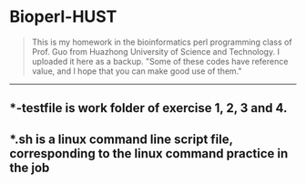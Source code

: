 # Bioperl-HUST
> This is my homework in the bioinformatics perl programming class of Prof. Guo from Huazhong University of Science and Technology. 
> I uploaded it here as a backup. 
> "Some of these codes have reference value, and I hope that you can make good use of them."
---
## *-testfile is work folder of exercise 1, 2, 3 and 4.
## *.sh is a linux command line script file, corresponding to the linux command practice in the job

